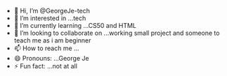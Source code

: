 - 👋 Hi, I’m @GeorgeJe-tech
- 👀 I’m interested in ...tech
- 🌱 I’m currently learning ...CS50 and HTML
- 💞️ I’m looking to collaborate on ...working small project and someone to teach me as i am beginner
- 📫 How to reach me ...
- 😄 Pronouns: ...George Je
- ⚡ Fun fact: ...not at all

<!---
GeorgeJe-tech/GeorgeJe-tech is a ✨ special ✨ repository because its `README.md` (this file) appears on your GitHub profile.
You can click the Preview link to take a look at your changes.
--->
